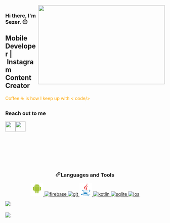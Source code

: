 <img src="https://media.giphy.com/media/vhVqGkxDYxAaRbOWVp/giphy.gif" align= right width="400" height="250">

### Hi there, I'm Sezer. :blush:

## Mobile Developer | Instagram Content Creator

<font color ="orange"> Coffee :coffee: is how I keep up with < 
code/> </font>

### Reach out to me

[<img height="32" width="32" src="https://unpkg.com/simple-icons@v6/icons/instagram.svg" align="left" />][instagram]

[<img height="32" width="32" src="https://unpkg.com/simple-icons@v6/icons/linkedin.svg" align="left" />][linkedin]

<br />
<br />
<br />
<br/>
<br />
<br />
<br />
<br/>
<p align="center" dir="auto">
<h3 align="center" dir="auto"><a id="user-content-languages-and-tools" class="anchor" aria-hidden="true" href="#languages-and-tools"><svg class="octicon octicon-link" viewBox="0 0 16 16" version="1.1" width="16" height="16" aria-hidden="true"><path fill-rule="evenodd" d="M7.775 3.275a.75.75 0 001.06 1.06l1.25-1.25a2 2 0 112.83 2.83l-2.5 2.5a2 2 0 01-2.83 0 .75.75 0 00-1.06 1.06 3.5 3.5 0 004.95 0l2.5-2.5a3.5 3.5 0 00-4.95-4.95l-1.25 1.25zm-4.69 9.64a2 2 0 010-2.83l2.5-2.5a2 2 0 012.83 0 .75.75 0 001.06-1.06 3.5 3.5 0 00-4.95 0l-2.5 2.5a3.5 3.5 0 004.95 4.95l1.25-1.25a.75.75 0 00-1.06-1.06l-1.25 1.25a2 2 0 01-2.83 0z"></path></svg></a>Languages and Tools</h3>
<p align="center" dir="auto"> <a href="https://developer.android.com" rel="nofollow"> <img src="https://raw.githubusercontent.com/devicons/devicon/master/icons/android/android-original-wordmark.svg" alt="android" width="40" height="40" style="max-width: 100%;"> </a>  </a> <a href="https://firebase.google.com/" rel="nofollow"> <img src="https://camo.githubusercontent.com/dd4b2422ed3bfc9da88c43d18550375c66f9584327dff7ecc19315ce50b96f07/68747470733a2f2f7777772e766563746f726c6f676f2e7a6f6e652f6c6f676f732f66697265626173652f66697265626173652d69636f6e2e737667" alt="firebase" width="40" height="40" data-canonical-src="https://www.vectorlogo.zone/logos/firebase/firebase-icon.svg" style="max-width: 100%;"> </a> <a href="https://git-scm.com/" rel="nofollow"> <img src="https://camo.githubusercontent.com/fbfcb9e3dc648adc93bef37c718db16c52f617ad055a26de6dc3c21865c3321d/68747470733a2f2f7777772e766563746f726c6f676f2e7a6f6e652f6c6f676f732f6769742d73636d2f6769742d73636d2d69636f6e2e737667" alt="git" width="40" height="40" data-canonical-src="https://www.vectorlogo.zone/logos/git-scm/git-scm-icon.svg" style="max-width: 100%;"> </a> <a href="https://www.java.com" rel="nofollow"> <img src="https://raw.githubusercontent.com/devicons/devicon/master/icons/java/java-original.svg" alt="java" width="40" height="40" style="max-width: 100%;"> </a> <a href="https://kotlinlang.org" rel="nofollow"> <img src="https://camo.githubusercontent.com/76ae44a94388e048be2d8f5730d221c844f291162e6c5cdd632b1623a1b859f8/68747470733a2f2f7777772e766563746f726c6f676f2e7a6f6e652f6c6f676f732f6b6f746c696e6c616e672f6b6f746c696e6c616e672d69636f6e2e737667" alt="kotlin" width="40" height="40" data-canonical-src="https://www.vectorlogo.zone/logos/kotlinlang/kotlinlang-icon.svg" style="max-width: 100%;"> </a> <a href="https://www.sqlite.org/" rel="nofollow"> <img src="https://camo.githubusercontent.com/1b8a779f280e099e2d67ab949dad604e25ce0d321e66474c04430201790b3874/68747470733a2f2f7777772e766563746f726c6f676f2e7a6f6e652f6c6f676f732f73716c6974652f73716c6974652d69636f6e2e737667" alt="sqlite" width="40" height="40" data-canonical-src="https://www.vectorlogo.zone/logos/sqlite/sqlite-icon.svg" style="max-width: 100%;"> </a> <a href="https://www.adobe.com/products/xd.html" rel="nofollow"> <img src="https://camo.githubusercontent.com/c205ecbe12500177d102169d97bc1c17c545155fdf5ec78c08d54ac53e5b38c1/68747470733a2f2f63646e2e776f726c64766563746f726c6f676f2e636f6d2f6c6f676f732f61646f62652d78642e737667" alt="ios" width="40" height="40" data-canonical-src="https://cdn.worldvectorlogo.com/logos/apple-ios.svg" style="max-width: 100%;"> </a> </p>


<img aling="left" src="https://github-readme-stats.vercel.app/api?username=sezer1578&theme=radical">
<br />
<br/>

<img aling="left" src="https://github-readme-stats.vercel.app/api/top-langs/?username=sezer1578&layout=compact&theme=radical">



[instagram]: https://www.instagram.com/mobilkodlama/
[linkedin]: https://www.linkedin.com/in/sezerozaltunn/

